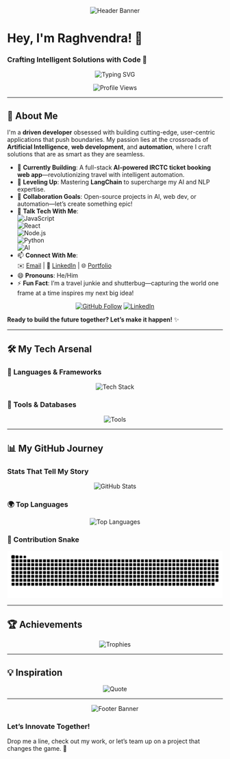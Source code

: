 <p align="center">
  <img src="https://capsule-render.vercel.app/api?type=waving&color=gradient&height=200&section=header&text=Raghvendra's%20Code%20Universe&fontSize=50&animation=fadeIn&fontColor=F7DF1E" alt="Header Banner" />
</p>

# Hey, I'm Raghvendra! 👋  
### Crafting Intelligent Solutions with Code 🚀

<p align="center">
  <img src="https://readme-typing-svg.herokuapp.com?font=Fira+Code&size=22&pause=800&color=F7DF1E&width=460&lines=Full-Stack+Visionary;AI+%7C+Web+%7C+Automation+Maestro;Turning+Ideas+into+Reality" alt="Typing SVG" />
</p>

<p align="center">
  <img src="https://komarev.com/ghpvc/?username=procodz&style=flat-square&color=FF6F61" alt="Profile Views" />
</p>

---

## 🌟 About Me

I'm a **driven developer** obsessed with building cutting-edge, user-centric applications that push boundaries. My passion lies at the crossroads of **Artificial Intelligence**, **web development**, and **automation**, where I craft solutions that are as smart as they are seamless.

- 🔭 **Currently Building**: A full-stack **AI-powered IRCTC ticket booking web app**—revolutionizing travel with intelligent automation.  
- 🌱 **Leveling Up**: Mastering **LangChain** to supercharge my AI and NLP expertise.  
- 👯 **Collaboration Goals**: Open-source projects in AI, web dev, or automation—let’s create something epic!  
- 💬 **Talk Tech With Me**:  
  ![JavaScript](https://img.shields.io/badge/JavaScript-F7DF1E?style=for-the-badge&logo=javascript&logoColor=black)  
  ![React](https://img.shields.io/badge/React-61DAFB?style=for-the-badge&logo=react&logoColor=black)  
  ![Node.js](https://img.shields.io/badge/Node.js-339933?style=for-the-badge&logo=nodedotjs&logoColor=white)  
  ![Python](https://img.shields.io/badge/Python-3776AB?style=for-the-badge&logo=python&logoColor=white)  
  ![AI](https://img.shields.io/badge/AI-FF6F61?style=for-the-badge&logo=openai&logoColor=white)  
- 📫 **Connect With Me**:  
  ✉️ [Email](mailto:techbite88@gmail.com) | 🔗 [LinkedIn](https://www.linkedin.com/in/raghvendra88) | 🌐 [Portfolio](https://procodz.live/)  
- 😄 **Pronouns**: He/Him  
- ⚡ **Fun Fact**: I’m a travel junkie and shutterbug—capturing the world one frame at a time inspires my next big idea!  

<p align="center">
  <a href="https://github.com/procodz"><img src="https://img.shields.io/github/followers/procodz?style=social&label=Follow" alt="GitHub Follow" /></a>
  <a href="https://www.linkedin.com/in/raghvendra88"><img src="https://img.shields.io/badge/LinkedIn-Connect-blue?style=social&logo=linkedin" alt="LinkedIn" /></a>
</p>

**Ready to build the future together? Let’s make it happen!** ✨

---

## 🛠 My Tech Arsenal

### 🚀 Languages & Frameworks  
<p align="center">
  <img src="https://skillicons.dev/icons?i=js,python,cpp,react,nodejs,express,tailwind&perline=7" alt="Tech Stack" />
</p>

### 🔧 Tools & Databases  
<p align="center">
  <img src="https://skillicons.dev/icons?i=git,aws,visualstudio,mongodb,redis,postman,docker&perline=7" alt="Tools" />
</p>

---

## 📊 My GitHub Journey  

### Stats That Tell My Story  
<p align="center">
  <img src="https://github-readme-stats.vercel.app/api?username=procodz&show_icons=true&theme=radical&hide_border=true&bg_color=1a1b27&title_color=F7DF1E&icon_color=FF6F61" alt="GitHub Stats" />
</p>


### 🌍 Top Languages  
<p align="center">
  <img src="https://github-readme-stats.vercel.app/api/top-langs/?username=procodz&layout=compact&theme=radical&hide_border=true&bg_color=1a1b27&title_color=F7DF1E&text_color=FFFFFF" alt="Top Languages" />
</p>

### 🐍 Contribution Snake  
<p align="center">
  <img src="https://github.com/Platane/snk/raw/output/github-contribution-grid-snake.svg" alt="Snake Animation" />
</p>

---

## 🏆 Achievements  
<p align="center">
  <img src="https://github-profile-trophy.vercel.app/?username=procodz&theme=onedark&no-frame=true&margin-w=15&column=6" alt="Trophies" />
</p>

---

## 💡 Inspiration  
<p align="center">
  <img src="https://quotes-github-readme.vercel.app/api?type=horizontal&theme=radical&border=true" alt="Quote" />
</p>

---

<p align="center">
  <img src="https://capsule-render.vercel.app/api?type=waving&color=gradient&height=100&section=footer&animation=fadeIn" alt="Footer Banner" />
</p>

### Let’s Innovate Together!  
Drop me a line, check out my work, or let’s team up on a project that changes the game. 🚀  
